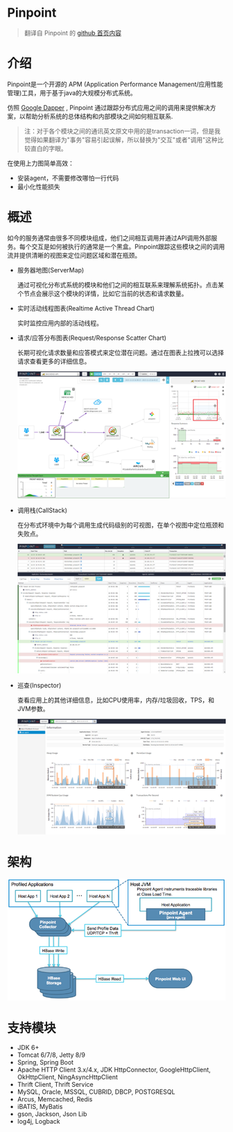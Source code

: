 Pinpoint
===========

> 翻译自 Pinpoint 的 [github 首页内容](https://github.com/naver/pinpoint)

# 介绍

Pinpoint是一个开源的 APM (Application Performance Management/应用性能管理)工具，用于基于java的大规模分布式系统。

仿照 [Google Dapper](http://research.google.com/pubs/pub36356.html) , Pinpoint 通过跟踪分布式应用之间的调用来提供解决方案，以帮助分析系统的总体结构和内部模块之间如何相互联系.

> 注：对于各个模块之间的通讯英文原文中用的是transaction一词，但是我觉得如果翻译为"事务"容易引起误解，所以替换为"交互"或者"调用"这种比较直白的字眼。

在使用上力图简单高效：

- 安装agent，不需要修改哪怕一行代码
- 最小化性能损失

# 概述

如今的服务通常由很多不同模块组成，他们之间相互调用并通过API调用外部服务。每个交互是如何被执行的通常是一个黑盒。Pinpoint跟踪这些模块之间的调用流并提供清晰的视图来定位问题区域和潜在瓶颈。

- 服务器地图(ServerMap)

	通过可视化分布式系统的模块和他们之间的相互联系来理解系统拓扑。点击某个节点会展示这个模块的详情，比如它当前的状态和请求数量。

- 实时活动线程图表(Realtime Active Thread Chart)

	实时监控应用内部的活动线程。

- 请求/应答分布图表(Request/Response Scatter Chart)

	长期可视化请求数量和应答模式来定位潜在问题。通过在图表上拉拽可以选择请求查看更多的详细信息。

	![](./images/ss_server-map.png)

- 调用栈(CallStack)

	在分布式环境中为每个调用生成代码级别的可视图，在单个视图中定位瓶颈和失败点。

	![](./images/ss_call-stack.png)

- 巡查(Inspector)

	查看应用上的其他详细信息，比如CPU使用率，内存/垃圾回收，TPS，和JVM参数。

    ![](./images/ss_inspector.png)

# 架构

![](./images/pinpoint-architecture.png)

# 支持模块

- JDK 6+
- Tomcat 6/7/8, Jetty 8/9
- Spring, Spring Boot
- Apache HTTP Client 3.x/4.x, JDK HttpConnector, GoogleHttpClient, OkHttpClient, NingAsyncHttpClient
- Thrift Client, Thrift Service
- MySQL, Oracle, MSSQL, CUBRID, DBCP, POSTGRESQL
- Arcus, Memcached, Redis
- iBATIS, MyBatis
- gson, Jackson, Json Lib
- log4j, Logback

